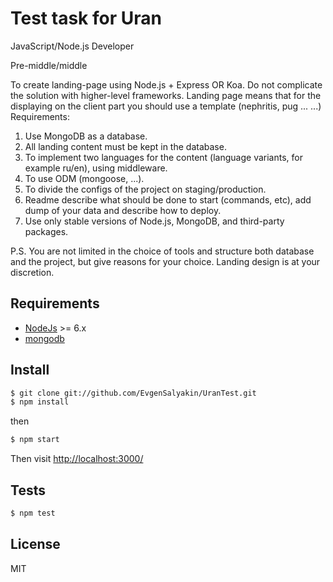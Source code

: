 
# Test task for Uran

JavaScript/Node.js Developer

Pre-middle/middle

To create landing-page using Node.js + Express OR Koa.
Do not complicate the solution with higher-level frameworks. Landing page
means that for the displaying on the client part you should use a template
(nephritis, pug ... ...)
Requirements:
1) Use MongoDB as a database.
2) All landing content must be kept in the database.
3) To implement two languages for the content (language variants, for
example ru/en), using middleware.
4) To use ODM (mongoose, ...).
5) To divide the configs of the project on staging/production.
6) Readme describe what should be done to start (commands, etc), add
dump of your data and describe how to deploy.
7) Use only stable versions of Node.js, MongoDB, and third-party packages.

P.S. You are not limited in the choice of tools and structure both database
and the project, but give reasons for your choice.
Landing design is at your discretion.

## Requirements

* [NodeJs](http://nodejs.org) >= 6.x 
* [mongodb](http://mongodb.org)

## Install

```sh
$ git clone git://github.com/EvgenSalyakin/UranTest.git
$ npm install
```

<!--- **NOTE:** Do not forget to set the --->

then

```sh
$ npm start
```

Then visit [http://localhost:3000/](http://localhost:3000/)

## Tests

```sh
$ npm test
```

## License

MIT
